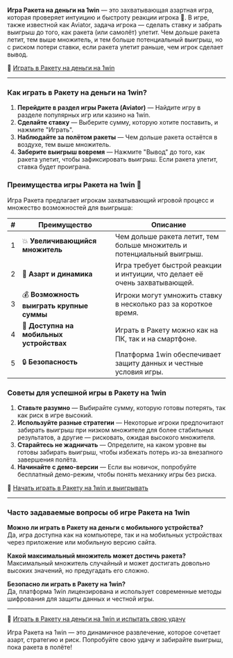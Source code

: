 **Игра Ракета на деньги на 1win** — это захватывающая азартная игра, которая проверяет интуицию и быстроту реакции игрока 🚀. В игре, также известной как Aviator, задача игрока — сделать ставку и забрать выигрыш до того, как ракета (или самолёт) улетит. Чем дольше ракета летит, тем выше множитель, и тем больше потенциальный выигрыш, но с риском потери ставки, если ракета улетит раньше, чем игрок сделает вывод.

🔗 [Играть в Ракету на деньги на 1win](https://brandplay.link/smXVpBbG)

---

### Как играть в Ракету на деньги на 1win?

1. **Перейдите в раздел игры Ракета (Aviator)** — Найдите игру в разделе популярных игр или казино на 1win.
2. **Сделайте ставку** — Выберите сумму, которую хотите поставить, и нажмите "Играть".
3. **Наблюдайте за полётом ракеты** — Чем дольше ракета остаётся в воздухе, тем выше множитель.
4. **Заберите выигрыш вовремя** — Нажмите "Вывод" до того, как ракета улетит, чтобы зафиксировать выигрыш. Если ракета улетит, ставка будет проиграна.

### Преимущества игры Ракета на 1win 🚀

Игра Ракета предлагает игрокам захватывающий игровой процесс и множество возможностей для выигрыша:

| # | Преимущество | Описание |
|---|--------------|----------|
| 1 | 💥 **Увеличивающийся множитель** | Чем дольше ракета летит, тем больше множитель и потенциальный выигрыш. |
| 2 | 🎲 **Азарт и динамика** | Игра требует быстрой реакции и интуиции, что делает её очень захватывающей. |
| 3 | 💰 **Возможность выиграть крупные суммы** | Игроки могут умножить ставку в несколько раз за короткое время. |
| 4 | 📱 **Доступна на мобильных устройствах** | Играть в Ракету можно как на ПК, так и на смартфоне. |
| 5 | 🔒 **Безопасность** | Платформа 1win обеспечивает защиту данных и честные условия игры. |

### Советы для успешной игры в Ракету на 1win

1. **Ставьте разумно** — Выбирайте сумму, которую готовы потерять, так как риск в игре высокий.
2. **Используйте разные стратегии** — Некоторые игроки предпочитают забирать выигрыш при низком множителе для более стабильных результатов, а другие — рисковать, ожидая высокого множителя.
3. **Старайтесь не жадничать** — Определите, на каком уровне вы готовы забирать выигрыш, чтобы избежать потерь из-за внезапного завершения полёта.
4. **Начинайте с демо-версии** — Если вы новичок, попробуйте бесплатный демо-режим, чтобы понять механику игры без риска.

🔗 [Начать играть в Ракету на 1win и выигрывать](https://brandplay.link/smXVpBbG)

---

### Часто задаваемые вопросы об игре Ракета на 1win

**Можно ли играть в Ракету на деньги с мобильного устройства?**  
Да, игра доступна как на компьютере, так и на мобильных устройствах через приложение или мобильную версию сайта.

**Какой максимальный множитель может достичь ракета?**  
Максимальный множитель случайный и может достигать довольно высоких значений, но предугадать его сложно.

**Безопасно ли играть в Ракету на 1win?**  
Да, платформа 1win лицензирована и использует современные методы шифрования для защиты данных и честной игры.

---

🔗 [Играть в Ракету на деньги на 1win и испытать свою удачу](https://brandplay.link/smXVpBbG)

Игра Ракета на 1win — это динамичное развлечение, которое сочетает азарт, стратегию и риск. Попробуйте свою удачу и забирайте выигрыш, пока ракета в полёте!
